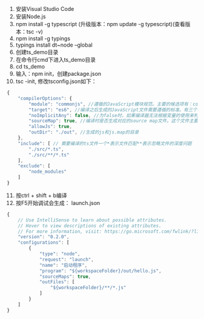 1. 安装Visual Studio Code
2. 安装Node.js
3. npm install -g typescript (升级版本：npm update -g typescript)(查看版本：tsc -v)
4. npm install -g typings
5. typings install dt~node –global
6. 创建ts_demo目录
7. 在命令行cmd下进入ts_demo目录
8. cd ts_demo
9. 输入：npm init，创建package.json
10. tsc -init, 修改tsconfig.json如下：
```javascript
{
    "compilerOptions": {
        "module": "commonjs", //遵循的JavaScript模块规范。主要的候选项有：commonjs、AMD和es6。
        "target": "es6", //编译之后生成的JavaScript文件需要遵循的标准。有三个候选项：es3、es5、es2015。
        "noImplicitAny": false, //为false时，如果编译器无法根据变量的使用来判断类型时，将用any类型代替。为true时，将进行强类型检查，无法推断类型时，提示错误。
        "sourceMap": true, //编译时是否生成对应的source map文件。这个文件主要用于前端调试。当前端js文件被压缩引用后，出错时可借助同名的source map文件查找源文件中错误位置。
        "allowJs": true,
        "outDir": "./out", //生成的js和js.map的目录
    },
    "include": [ // 需要编译的ts文件一个*表示文件匹配**表示忽略文件的深度问题
        "./src/*.ts",
        "./src/**/*.ts"
    ],
    "exclude": [
        "node_modules"
    ]
}
```
11. 按ctrl + shift + b编译
12. 按F5开始调试会生成： launch.json
```javascript
{
    // Use IntelliSense to learn about possible attributes.
    // Hover to view descriptions of existing attributes.
    // For more information, visit: https://go.microsoft.com/fwlink/?linkid=830387
    "version": "0.2.0",
    "configurations": [
        {
            "type": "node",
            "request": "launch",
            "name": "启动程序",
            "program": "${workspaceFolder}/out/hello.js",
            "sourceMaps": true,
            "outFiles": [
                "${workspaceFolder}/**/*.js"
            ]
        }
    ]
}
```
